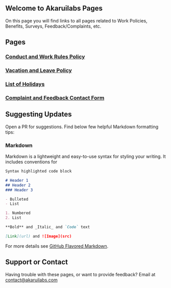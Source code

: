 ## Welcome to Akaruilabs Pages

On this page you will find links to all pages related to Work Policies, Benefits, Surveys, Feedback/Complaints, etc.

## Pages
### [Conduct and Work Rules Policy](http://pages.akaruilabs.com/work-rules)
### [Vacation and Leave Policy](http://pages.akaruilabs.com/vacation)
### [List of Holidays](http://pages.akaruilabs.com/holidays)
### [Complaint and Feedback Contact Form](https://docs.google.com/forms/d/e/1FAIpQLSe1kiJDX5qmFC3TPXI62tLwR4xAXP9rb5cPRHReHzmtWQV10A/viewform?usp=sf_link)

## Suggesting Updates

Open a PR for suggestions. Find below few helpful Markdown formatting tips:

### Markdown

Markdown is a lightweight and easy-to-use syntax for styling your writing. It includes conventions for

```markdown
Syntax highlighted code block

# Header 1
## Header 2
### Header 3

- Bulleted
- List

1. Numbered
2. List

**Bold** and _Italic_ and `Code` text

[Link](url) and ![Image](src)
```

For more details see [GitHub Flavored Markdown](https://guides.github.com/features/mastering-markdown/).


## Support or Contact

Having trouble with these pages, or want to provide feedback? Email at contact@akaruilabs.com 
